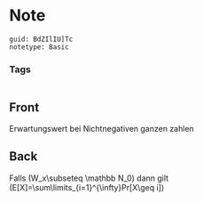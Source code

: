 # Note
```
guid: BdZIlIU]Tc
notetype: Basic
```

### Tags
```
```

## Front
Erwartungswert bei Nichtnegativen ganzen zahlen

## Back
Falls \(W_x\subseteq \mathbb N_0\) dann gilt \(E[X]=\sum\limits_{i=1}^{\infty}Pr[X\geq i]\)
